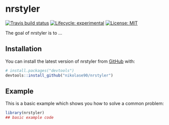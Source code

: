 
<!-- README.md is generated from README.Rmd. Please edit that file -->

# nrstyler

<!-- badges: start -->

[![Travis build
status](https://travis-ci.org/nikolase90/nrstyler.svg?branch=master)](https://travis-ci.org/nikolase90/nrstyler)
[![Lifecycle:
experimental](https://img.shields.io/badge/lifecycle-experimental-orange.svg)](https://www.tidyverse.org/lifecycle/#experimental)
[![License:
MIT](https://img.shields.io/badge/License-MIT-yellow.svg)](https://opensource.org/licenses/MIT)
<!-- badges: end -->

The goal of nrstyler is to …

## Installation

You can install the latest version of nrstyler from
[GitHub](https://github.com/) with:

``` r
# install.packages("devtools")
devtools::install_github("nikolase90/nrstyler")
```

## Example

This is a basic example which shows you how to solve a common problem:

``` r
library(nrstyler)
## basic example code
```
